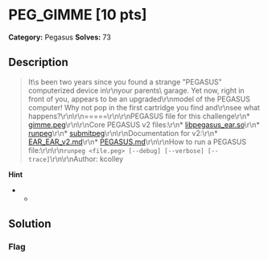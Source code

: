 # PEG_GIMME [10 pts]

**Category:** Pegasus
**Solves:** 73

## Description
>It\s been two years since you found a strange "PEGASUS" computerized device in\r\nyour parents\ garage. Yet now, right in front of you, appears to be an upgraded\r\nmodel of the PEGASUS computer! Why not pop in the first cartridge you find and\r\nsee what happens?\r\n\r\n=====\r\n\r\nPEGASUS file for this challenge\r\n* [gimme.peg](https://sunshinectf.games/83b299b5cb51/gimme.peg)\r\n\r\nCore PEGASUS v2 files:\r\n* [libpegasus_ear.so](https://sunshinectf.games/76a1bc821aca/libpegasus_ear.so)\r\n* [runpeg](https://sunshinectf.games/76a1bc821aca/runpeg)\r\n* [submitpeg](https://sunshinectf.games/76a1bc821aca/submitpeg)\r\n\r\nDocumentation for v2:\r\n* [EAR_EAR_v2.md](https://sunshinectf.games/76a1bc821aca/EAR_EAR_v2.md)\r\n* [PEGASUS.md](https://sunshinectf.games/76a1bc821aca/PEGASUS.md)\r\n\r\nHow to run a PEGASUS file:\r\n\r\n`runpeg <file.peg> [--debug] [--verbose] [--trace]`\r\n\r\nAuthor: kcolley

**Hint**
* -

## Solution

### Flag

